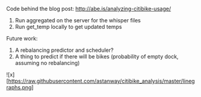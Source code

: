 Code behind the blog post: http://abe.is/analyzing-citibike-usage/

1. Run aggregated on the server for the whisper files
2. Run get_temp locally to get updated temps

Future work:

1. A rebalancing predictor and scheduler?
2. A thing to predict if there will be bikes (probability of empty dock, assuming no rebalancing)

![x][https://raw.githubusercontent.com/astanway/citibike_analysis/master/linegraphs.png]
